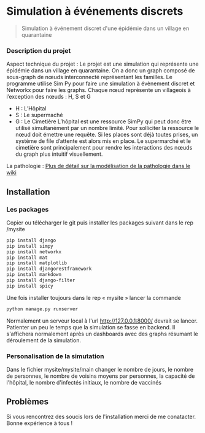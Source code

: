 # Simulation à événements discrets
> Simulation à événement discret d'une épidémie dans un village en quarantaine

### Description du projet

Aspect technique du projet :
Le projet est une simulation qui représente une épidémie dans un village en quarantaine. On a donc un graph composé de sous-graph de nœuds interconnecté représentant les familles. Le programme utilise Sim Py pour faire une simulation à évènement discret et Networkx pour faire les graphs. Chaque nœud représente un villageois à l’exception des nœuds : H, S et G
-	H : L’Hôpital
-	S : Le supermaché
-	G : Le Cimetière
L’hôpital est une ressource SimPy qui peut donc être utilisé simultanément par un nombre limité. Pour solliciter la ressource le nœud doit émettre une requête. Si les places sont déjà toutes prises, un système de file d’attente est alors mis en place.
Le supermarché et le cimetière sont principalement pour rendre les interactions des nœuds du graph plus intuitif visuellement. 

La pathologie :
[Plus de détail sur la modélisation de la pathologie dans le wiki](https://github.com/pierrecochet/INFO833_Epidemic_broadcast/wiki)

## Installation

### Les packages
Copier ou télécharger le git puis installer les packages suivant dans le rep /mysite
```sh
pip install django
pip install simpy
pip install networkx
pip install mat
pip install matplotlib
pip install djangorestframework
pip install markdown
pip install django-filter
pip install spicy
```

Une fois installer toujours dans le rep « mysite » lancer la commande 
```sh
python manage.py runserver 
```
Normalement un serveur local à l'url http://127.0.0.1:8000/ devrait se lancer. Patienter un peu le temps que la simulation se fasse en backend. Il s'affichera normalement après un dashboards avec des graphs résumant le déroulement de la simulation.

### Personalisation de la simutation 
Dans le fichier mysite/mysite/main
changer le nombre de jours, le nombre de personnes, le nombre de voisins moyens par personnes, la capacité de l'hôpital, le nombre d'infectés initiaux, le nombre de vaccinés

## Problèmes
Si vous rencontrez des soucis lors de l'installation merci de me conatacter.
Bonne expérience à tous !
